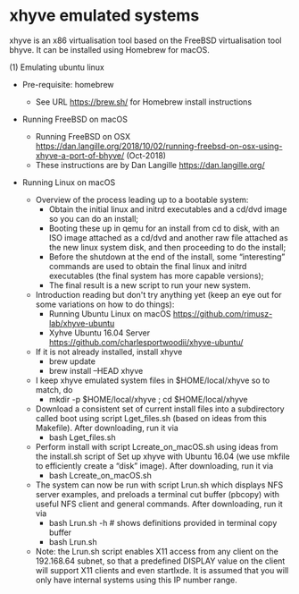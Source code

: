# xhyve emulated systems

xhyve is an x86 virtualisation tool based on the FreeBSD virtualisation tool bhyve. It can be installed using Homebrew for macOS.

(1) Emulating ubuntu linux

* Pre-requisite: homebrew
  - See URL https://brew.sh/ for Homebrew install instructions

* Running FreeBSD on macOS
  - Running FreeBSD on OSX https://dan.langille.org/2018/10/02/running-freebsd-on-osx-using-xhyve-a-port-of-bhyve/ (Oct-2018)
  - These instructions are by Dan Langille https://dan.langille.org/
  
* Running Linux on macOS
  - Overview of the process leading up to a bootable system:
    - Obtain the initial linux and initrd executables and a cd/dvd image so you can do an install;
    - Booting these up in qemu for an install from cd to disk, with an ISO image attached as a cd/dvd and another raw file attached as the new linux system disk, and then proceeding to do the install;
    - Before the shutdown at the end of the install, some “interesting” commands are used to obtain the final linux and initrd executables (the final system has more capable versions);
    - The final result is a new script to run your new system.
  - Introduction reading but don't try anything yet (keep an eye out for some variations on how to do things):
    - Running Ubuntu Linux on macOS https://github.com/rimusz-lab/xhyve-ubuntu
    - Xyhve Ubuntu 16.04 Server https://github.com/charlesportwoodii/xhyve-ubuntu/
  - If it is not already installed, install xhyve 
    - brew update 
    - brew install –HEAD xhyve
  - I keep xhyve emulated system files in $HOME/local/xhyve so to match, do 
    - mkdir -p $HOME/local/xhyve ; cd $HOME/local/xhyve
  - Download a consistent set of current install files into a subdirectory called boot using script Lget_files.sh (based on ideas from this Makefile). After downloading, run it via 
    - bash Lget_files.sh
  - Perform install with script Lcreate_on_macOS.sh using ideas from the install.sh script of Set up xhyve with Ubuntu 16.04 (we use mkfile to efficiently create a “disk” image). After downloading, run it via 
    - bash Lcreate_on_macOS.sh
  - The system can now be run with script Lrun.sh which displays NFS server examples, and preloads a terminal cut buffer (pbcopy) with useful NFS client and general commands. After downloading, run it via 
    - bash Lrun.sh -h # shows definitions provided in terminal copy buffer
    - bash Lrun.sh
  - Note: the Lrun.sh script enables X11 access from any client on the 192.168.64 subnet, so that a predefined DISPLAY value on the client will support X11 clients and even startlxde. It is assumed that you will only have internal systems using this IP number range.
